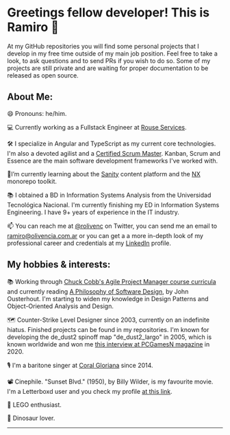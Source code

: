 # Greetings fellow developer! This is Ramiro 👋

At my GitHub repositories you will find some personal projects that I develop in my free time outside of my main job position. Feel free to take a look, to ask questions and to send PRs if you wish to do so. Some of my projects are still private and are waiting for proper documentation to be released as open source.

## About Me:
😄 Pronouns: he/him.

💻 Currently working as a Fullstack Engineer at [Rouse Services](https://www.rouseservices.com/).

🛠️ I specialize in Angular and TypeScript as my current core technologies. I'm also a devoted agilist and a [Certified Scrum Master](https://github.com/rolivencia/rolivencia/blob/main/csm-certificate.pdf). Kanban, Scrum and Essence are the main software development frameworks I've worked with.

🌱I’m currently learning about the [Sanity](https://sanity.io) content platform and the [NX](https://nx.dev/) monorepo toolkit.

📚 I obtained a BD in Information Systems Analysis from the Universidad Tecnológica Nacional. I'm currently finishing my ED in Information Systems Engineering. I have 9+ years of experience in the IT industry.

📫 You can reach me at [@rolivenc](https://twitter.com/rolivenc) on Twitter, you can send me an email to [ramiro@olivencia.com.ar](mailto:ramiro@olivencia.com.ar) or you can get a a more in-depth look of my professional career and credentials at my [LinkedIn](https://www.linkedin.com/in/rolivencia/) profile.

## My hobbies & interests:

📚 Working through [Chuck Cobb's Agile Project Manager course curricula](https://www.udemy.com/user/chuckcobb2/) and currently reading [A Philosophy of Software Design](https://www.goodreads.com/en/book/show/39996759-a-philosophy-of-software-design), by John Ousterhout. I'm starting to widen my knowledge in Design Patterns and Object-Oriented Analysis and Design.

🗺️ Counter-Strike Level Designer since 2003, currently on an indefinite hiatus. Finished projects can be found in my repositories. I'm known for developing the de_dust2 spinoff map "de_dust2_largo" in 2005, which is known worldwide and won me [this interview at PCGamesN magazine](https://www.pcgamesn.com/counter-strike-global-offensive/de_dust2_long) in 2020.

🎙️️ I'm a baritone singer at [Coral Gloriana](https://www.youtube.com/channel/UCA0O1r-yInmktEcVwjDKnrw) since 2014.

📽️ Cinephile. "Sunset Blvd." (1950), by Billy Wilder, is my favourite movie. I'm a Letterboxd user and you check my profile [at this link](https://letterboxd.com/mapper/).

🧱 LEGO enthusiast.

🦖 Dinosaur lover.

-----


